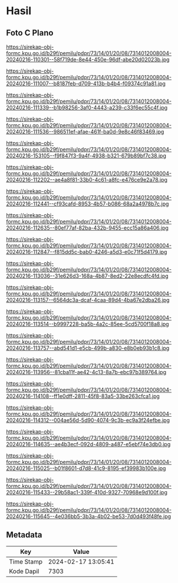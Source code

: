 # Hasil

## Foto C Plano

https://sirekap-obj-formc.kpu.go.id/b29f/pemilu/pdpr/73/14/01/20/08/7314012008004-20240216-110301--58f719de-8e44-450e-96df-abe20d02023b.jpg

https://sirekap-obj-formc.kpu.go.id/b29f/pemilu/pdpr/73/14/01/20/08/7314012008004-20240216-111007--b8187feb-d709-413b-b4b4-f09374c91a81.jpg

https://sirekap-obj-formc.kpu.go.id/b29f/pemilu/pdpr/73/14/01/20/08/7314012008004-20240216-111339--b1b98256-3af0-4443-a239-c33f6ec55c4f.jpg

https://sirekap-obj-formc.kpu.go.id/b29f/pemilu/pdpr/73/14/01/20/08/7314012008004-20240216-111536--986511ef-afae-461f-ba0d-9e8c46f83469.jpg

https://sirekap-obj-formc.kpu.go.id/b29f/pemilu/pdpr/73/14/01/20/08/7314012008004-20240216-153105--f9f847f3-9a4f-4938-b321-679b89bf7c38.jpg

https://sirekap-obj-formc.kpu.go.id/b29f/pemilu/pdpr/73/14/01/20/08/7314012008004-20240216-112202--ae4a8f81-33b0-4c61-a8fc-e476ce9e2a78.jpg

https://sirekap-obj-formc.kpu.go.id/b29f/pemilu/pdpr/73/14/01/20/08/7314012008004-20240216-112441--cf93cafd-8953-4b57-b086-68a2a4978b7c.jpg

https://sirekap-obj-formc.kpu.go.id/b29f/pemilu/pdpr/73/14/01/20/08/7314012008004-20240216-112635--80ef77af-82ba-432b-9455-ecc15a86a406.jpg

https://sirekap-obj-formc.kpu.go.id/b29f/pemilu/pdpr/73/14/01/20/08/7314012008004-20240216-112847--f815dd5c-bab0-4246-a5d3-e0c71f5d4179.jpg

https://sirekap-obj-formc.kpu.go.id/b29f/pemilu/pdpr/73/14/01/20/08/7314012008004-20240216-113036--31e626d3-168a-4b87-8ed2-22e8ecdfc4fd.jpg

https://sirekap-obj-formc.kpu.go.id/b29f/pemilu/pdpr/73/14/01/20/08/7314012008004-20240216-113157--6564dc3a-dcaf-4caa-89d4-4ba67e2dba26.jpg

https://sirekap-obj-formc.kpu.go.id/b29f/pemilu/pdpr/73/14/01/20/08/7314012008004-20240216-113514--b9997228-ba5b-4a2c-85ee-5cd5700f18a8.jpg

https://sirekap-obj-formc.kpu.go.id/b29f/pemilu/pdpr/73/14/01/20/08/7314012008004-20240216-113757--abd541d1-e5cb-499b-a830-e8b0eb93b1c8.jpg

https://sirekap-obj-formc.kpu.go.id/b29f/pemilu/pdpr/73/14/01/20/08/7314012008004-20240216-113956--81cba11f-ae42-4c13-8a7b-ebc97b389764.jpg

https://sirekap-obj-formc.kpu.go.id/b29f/pemilu/pdpr/73/14/01/20/08/7314012008004-20240216-114108--ff1e0dff-2811-45f8-83a5-33be263cfca1.jpg

https://sirekap-obj-formc.kpu.go.id/b29f/pemilu/pdpr/73/14/01/20/08/7314012008004-20240216-114312--004ae56d-5d90-4074-9c3b-ec9a3f24efbe.jpg

https://sirekap-obj-formc.kpu.go.id/b29f/pemilu/pdpr/73/14/01/20/08/7314012008004-20240216-114635--ae4b3ecf-092d-4809-a487-e5ebf74e3db0.jpg

https://sirekap-obj-formc.kpu.go.id/b29f/pemilu/pdpr/73/14/01/20/08/7314012008004-20240216-115025--b01f8601-d7d8-41c9-8195-ef39983b100e.jpg

https://sirekap-obj-formc.kpu.go.id/b29f/pemilu/pdpr/73/14/01/20/08/7314012008004-20240216-115433--29b58ac1-339f-410d-9327-70968e9d100f.jpg

https://sirekap-obj-formc.kpu.go.id/b29f/pemilu/pdpr/73/14/01/20/08/7314012008004-20240216-115645--4e036bb5-3b3a-4b02-be53-7d0d493f48fe.jpg


## Metadata

| Key        | Value               |
| ---------- | ------------------- |
| Time Stamp | 2024-02-17 13:05:41 |
| Kode Dapil | 7303                |



